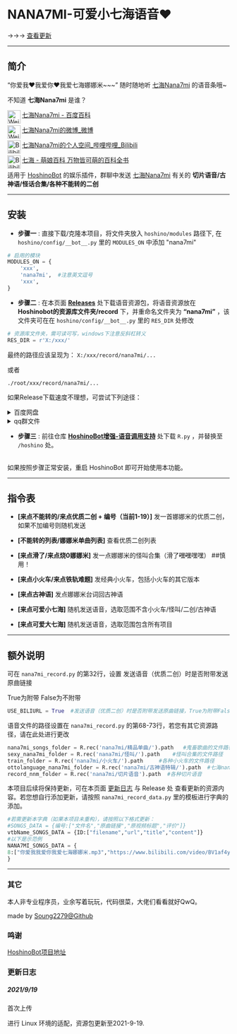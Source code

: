 # NANA7MI-可爱小七海语音♥

→→→ [查看更新](#更新日志)

*****

## 简介

“你爱我♥我爱你♥我爱七海娜娜米~~~”
随时随地听 [七海Nana7mi](https://space.bilibili.com/434334701) 的语音条哦~

不知道 **七海Nana7mi** 是谁？

<a href="https://baike.baidu.com/item/%E4%B8%83%E6%B5%B7Nana7mi/24150477?fr=aladdin">
  <img align="left" alt="Weibo" width="30px" src="https://cdn.jsdelivr.net/npm/simple-icons@5.10.0/icons/baidu.svg" />

[七海Nana7mi - 百度百科](https://baike.baidu.com/item/%E4%B8%83%E6%B5%B7Nana7mi/24150477?fr=aladdin)
</a>

<a href="https://weibo.com/u/7198559139">
  <img align="left" alt="Weibo" width="30px" src="https://cdn.jsdelivr.net/npm/simple-icons@5.10.0/icons/sinaweibo.svg" />

[七海Nana7mi的微博_微博](https://weibo.com/u/7198559139)
</a>

<a href="https://space.bilibili.com/434334701">
  <img align="left" alt="Bilibili" width="30px" src="https://cdn.jsdelivr.net/npm/simple-icons@5.10.0/icons/bilibili.svg" />

[七海Nana7mi的个人空间_哔哩哔哩_Bilibili](https://space.bilibili.com/434334701)
</a>

<a href="https://zh.moegirl.org.cn/%E4%B8%83%E6%B5%B7(%E8%99%9A%E6%8B%9FUP%E4%B8%BB)#">
  <img align="left" alt="Bilibili" width="30px" src="https://cdn.jsdelivr.net/npm/simple-icons@5.10.0/icons/youtube.svg" />

[七海 - 萌娘百科 万物皆可萌的百科全书](https://zh.moegirl.org.cn/%E4%B8%83%E6%B5%B7(%E8%99%9A%E6%8B%9FUP%E4%B8%BB)#)


适用于 [HoshinoBot](https://github.com/Ice-Cirno/HoshinoBot) 的娱乐插件，群聊中发送 [七海Nana7mi](https://space.bilibili.com/434334701) 有关的 **切片语音/古神语/怪话合集/各种不能转的二创**
</a>
*****

## 安装
- **步骤一** : 直接下载/克隆本项目，将文件夹放入 ``hoshino/modules`` 路径下, 在 ``hoshino/config/__bot__.py`` 里的 ``MODULES_ON`` 中添加 "nana7mi"

```python
# 启用的模块
MODULES_ON = {
    'xxx',
    'nana7mi',  #注意英文逗号
    'xxx',
}
```

- **步骤二** : 在本页面 **[Releases](https://github.com/Soung2279/NANA7MI_REC/releases)** 处下载语音资源包，将语音资源放在 **Hoshinobot的资源库文件夹/record** 下，并重命名文件夹为 **“nana7mi”** ，该文件夹可在在 ``hoshino/config/__bot__.py`` 里的 ``RES_DIR`` 处修改

```python
# 资源库文件夹，需可读可写，windows下注意反斜杠转义
RES_DIR = r'X:/xxx/'
```

最终的路径应该呈现为：
``X:/xxx/record/nana7mi/... ``

或者

``./root/xxx/record/nana7mi/...``

如果Release下载速度不理想，可尝试下列途径：
<details>
  <summary>百度网盘</summary>

- [可爱小七海语音资源](https://pan.baidu.com/s/1PhuagtKJ4jvJmtVaAvkRaQ)
> 提取码：2279

</details>

<details>
  <summary>qq群文件</summary>

[SoungBot交流群（free edition](https://jq.qq.com/?_wv=1027&k=rKLpjTPz)
> 推荐在百度网盘不可用 or 下载过于缓慢的时候使用

</details>

- **步骤三** : 前往仓库 **[HoshinoBot增强-语音调用支持](https://github.com/Soung2279/advance_R)** 处下载 ``R.py`` ，并替换至 ``/hoshino`` 处。

<br>如果按照步骤正常安装，重启 HoshinoBot 即可开始使用本功能。</br>

*****

## 指令表

- **[来点不能转的/来点优质二创 + 编号（当前1-19）]**   发一首娜娜米的优质二创，如果不加编号则随机发送

- **[不能转的列表/娜娜米单曲列表]**   查看优质二创列表

- **[来点滑了/来点烧0娜娜米]**   发一点娜娜米的怪叫合集（滑了~~嘿嘿~~嘿嘿） ##慎用！

- **[来点小火车/来点铁轨难题]**   发经典小火车，包括小火车的其它版本

- **[来点古神语]**   发点娜娜米台词回古神语

- **[来点可爱小七海]**   随机发送语音，选取范围不含小火车/怪叫/二创/古神语

- **[来点可爱大七海]**   随机发送语音，选取范围包含所有项目

*****

## 额外说明

可在 ``nana7mi_record.py`` 的第32行，设置 发送语音（优质二创）时是否附带发送原曲链接

True为附带  False为不附带

```python
USE_BILIURL = True  #发送语音（优质二创）时是否附带发送原曲链接，True为附带False为不附带
```

语音文件的路径设置在 ``nana7mi_record.py`` 的第68-73行，若您有其它资源路径，请在此处进行更改

```python
nana7mi_songs_folder = R.rec('nana7mi/精品单曲/').path   #鬼畜歌曲的文件路径
sexy_nana7mi_folder = R.rec('nana7mi/怪叫/').path    #怪叫合集的文件路径
train_folder = R.rec('nana7mi/小火车/').path     #各种小火车的文件路径
ottolanguage_nana7mi_folder = R.rec('nana7mi/古神语特辑/').path  #七海nana7mi特供古神语
record_nnm_folder = R.rec('nana7mi/切片语音').path  #各种切片语音
```

本项目后续将保持更新，可在本页面 [更新日志](#更新日志) 与 Release 处 查看更新的资源内容。若您想自行添加更新，请按照 ``nana7mi_record_data.py`` 里的模板进行字典的添加。

```python
#若需更新本字典（如果本项目未重构），请按照以下格式更新：
#SONGS_DATA = {编号:["文件名","原曲链接","原视频标题","评价"]}
vtbName_SONGS_DATA = {ID:["filename","url","title","content"]}
#以下是示范例
NANA7MI_SONGS_DATA = {
8:["你爱我我爱你我爱七海娜娜米.mp3","https://www.bilibili.com/video/BV1af4y1b7Ne/","我爱七海娜娜米♡","官  方  鬼  畜"],  #注意末尾逗号
}
```
*****

### 其它

本人非专业程序员，业余写着玩玩，代码很菜，大佬们看看就好QwQ。

made by [Soung2279@Github](https://github.com/Soung2279/)

### 鸣谢

[HoshinoBot项目地址](https://github.com/Ice-Cirno/HoshinoBot)

### 更新日志

##### 2021/9/19

首次上传

进行 Linux 环境的适配，资源包更新至2021-9-19.
